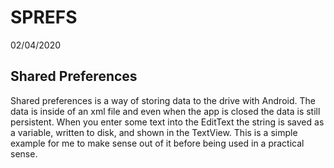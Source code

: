 # SPREFS
02/04/2020

## Shared Preferences
Shared preferences is a way of storing data to the drive with Android. The data is inside of an xml file and even when the app is closed 
the data is still persistent. When you enter some text into the EditText the string is saved as a variable, written to disk, and shown
in the TextView. This is a simple example for me to make sense out of it before being used in a practical sense.
